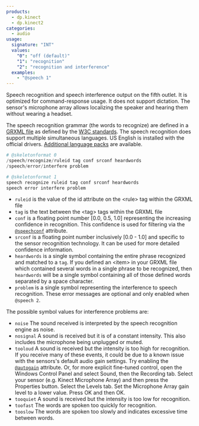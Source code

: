 ```yaml
---
products:
  - dp.kinect
  - dp.kinect2
categories:
  - audio
usage:
  signature: "INT"
  values:
    "0": "off (default)"
    "1": "recognition"
    "2": "recognition and interference"
  examples:
    - "@speech 1"
---
```


Speech recognition and speech interference output on the fifth outlet.
It is optimized for command-response usage. It does not support dictation.
The sensor's microphone array allows localizing the speaker and hearing
them without wearing a headset.

The speech recognition grammar (the words to recognize) are defined in a
[GRXML file](http://msdn.microsoft.com/en-us/library/hh361658%28v=office.14%29.aspx)
as defined by the [W3C standards](http://www.w3.org/TR/speech-grammar/).
The speech recognition does support multiple simultaneous languages.
US English is installed with the official drivers.
[Additional language packs](http://go.microsoft.com/fwlink/?LinkID=248679) are available.

```python
# @skeletonformat 0
/speech/recognize/ruleid tag conf srconf heardwords
/speech/error/interfere problem

# @skeletonformat 1
speech recognize ruleid tag conf srconf heardwords 
speech error interfere problem
```

* `ruleid` is the value of the id attribute on the \<rule\> tag within the GRXML file
* `tag` is the text between the \<tag\> tags within the GRXML file
* `conf` is a floating point number [0.0, 0.5, 1.0] representing the increasing confidence
  in recognition. This confidence is used for filtering via the
  [`@speechconf`](speechconf.md) attribute.
* `srconf` is a floating point number inclusively [0.0 - 1.0] and specific to the sensor
  recognition technology. It can be used for more detailed confidence information.
* `heardwords` is a single symbol containing the entire phrase recognized and matched
  to a `tag`. If you defined an \<item\> in your GRXML file which contained several words
  in a single phrase to be recognized, then `heardwords` will be a single symbol containing
  all of those defined words separated by a space character.
* `problem` is a single symbol representing the interference to speech recognition. These
  error messages are optional and only enabled when `@speech 2`.

The possible symbol values for interference problems are:

* `noise` The sound received is interpreted by the speech recognition engine as noise.
* `nosignal` A sound is received but it is of a constant intensity. This also includes
  the microphone being unplugged or muted.
* `tooloud` A sound is received but the intensity is too high for recognition. If you
  receive many of these events, it could be due to a known issue with the sensors's
  default audio gain settings. Try enabling the [`@autogain`](autogain.md) attribute.
  Or, for more explicit fine-tuned control, open the Windows Control Panel and select
  Sound, then the Recording tab. Select your sensor (e.g. Kinect Microphone Array) and
  then press the Properties button. Select the Levels tab. Set the Microphone Array
  gain level to a lower value. Press OK and then OK.
* `tooquiet` A sound is received but the intensity is too low for recognition.
* `toofast` The words are spoken too quickly for recognition.
* `tooslow` The words are spoken too slowly and indicates excessive time between words.
